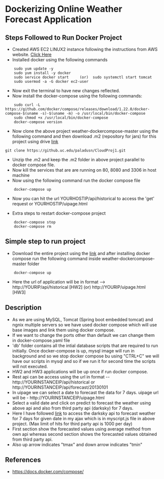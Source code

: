 # Dockerizing Online Weather Forecast Application

## Steps Followed to Run Docker Project

*   Created AWS EC2 LINUX2 instance following the instructions from AWS website. [Click Here](https://docs.aws.amazon.com/efs/latest/ug/gs-step-one-create-ec2-resources.html) 
*   Installed docker using the following commands
``` 
    sudo yum update -y
    sudo yum install -y docker
    sudo service docker start     (or)  sudo systemctl start tomcat
    sudo usermod -a -G docker ec2-user
```
*   Now exit the terminal to have new changes reflected.
*   Now install the docker-compose using the following commands:
```
    sudo curl -L https://github.com/docker/compose/releases/download/1.22.0/docker-compose-$(uname -s)-$(uname -m) -o /usr/local/bin/docker-compose
    sudo chmod +x /usr/local/bin/docker-compose
    docker-compose version
```
*   Now clone the above project weather-dockercompose-master using the following command and then download .m2 (repository for jars) for this project using drive [link](https://drive.google.com/file/d/1TzL7MHd8eSbF-eUgNMp2HpfFRKSS1GNE/view?usp=sharing)
```
git clone https://github.uc.edu/paladusn/CloudProj1.git
```
*   Unzip the .m2 and keep the .m2 folder in above project parallel to docker compose file.
*   Now kill the services that are are running on 80, 8080 and 3306 in host machine
*   Now using the following command run the docker compose file
```
    docker-compose up
```
*   Now you can hit the url YOURHOSTIP/api/historical to access the 'get' request or YOURHOSTIP/uipage.html

*   Extra steps to restart docker-compose project
```
    docker-compose stop
    docker-compose rm
```
## Simple step to run project
*   Download the entire project using the [link](https://drive.google.com/file/d/1ELhl_auiIzu8w_zk5lB-GKMzVHraDYRr/view?usp=sharing) and after installing docker compose run the following command inside weather-dockercompose-master folder 
```
    docker-compose up
```
* Here the url of application will be in  format --> http://YOURIP/api/historical  [HW2] (or)   http://YOURIP/uipage.html [HW3] 
## Description

*   As we are using MySQL, Tomcat (Spring boot embedded tomcat) and ngnix multiple servers so we have used docker compose which will use base images and link them using docker compose.
*   If we want to change the ports other than default  we can change them in docker-compose.yaml file
*   'db' folder contains all the intial database scripts that are required to run initially. Once docker-compose is up, mysql image will run in background and so we stop docker compose bu using "CTRL+C" we will have our scripts in mysql and so if we run it for second time the scripts will not executed.
*   HW2 and HW3 applications will be up once if run docker compose.
*   Rest api can be access using the url in format -- http://YOURINSTANCEIP/api/historical or  http://YOURINSTANCEIP/api/forecast/20130101
*   In uipage we can select a date to forecast the data for 7 days. uipage url will be - http://YOURINSTANCEIP/uipage.html
*   Select a valid date and click on predict to forecast the weather using above api and also from third party api (darksky) for 7 days.
*   Here I have followed [link](https://darksky.net/dev/docs) to access the darksky api to forecast weather for 7 days for given date in my ajax which is in myscript.js file in above project. (Max limit of hits for third party api is 1000 per day)
*   First section show the forecasted values using average method from own api whereas second section shows the forecasted values obtained from third party api.
*  Also up arrow indicates "tmax" and down arrow indicates "tmin"
  

## References
* https://docs.docker.com/compose/

